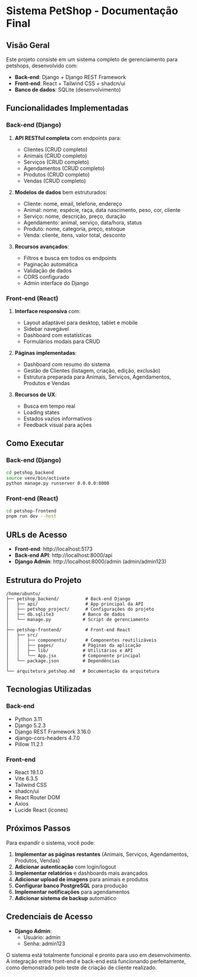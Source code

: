 # Sistema PetShop - Documentação Final

## Visão Geral

Este projeto consiste em um sistema completo de gerenciamento para petshops, desenvolvido com:

- **Back-end**: Django + Django REST Framework
- **Front-end**: React + Tailwind CSS + shadcn/ui
- **Banco de dados**: SQLite (desenvolvimento)

## Funcionalidades Implementadas

### Back-end (Django)

1. **API RESTful completa** com endpoints para:
   - Clientes (CRUD completo)
   - Animais (CRUD completo)
   - Serviços (CRUD completo)
   - Agendamentos (CRUD completo)
   - Produtos (CRUD completo)
   - Vendas (CRUD completo)

2. **Modelos de dados** bem estruturados:
   - Cliente: nome, email, telefone, endereço
   - Animal: nome, espécie, raça, data nascimento, peso, cor, cliente
   - Serviço: nome, descrição, preço, duração
   - Agendamento: animal, serviço, data/hora, status
   - Produto: nome, categoria, preço, estoque
   - Venda: cliente, itens, valor total, desconto

3. **Recursos avançados**:
   - Filtros e busca em todos os endpoints
   - Paginação automática
   - Validação de dados
   - CORS configurado
   - Admin interface do Django

### Front-end (React)

1. **Interface responsiva** com:
   - Layout adaptável para desktop, tablet e mobile
   - Sidebar navegável
   - Dashboard com estatísticas
   - Formulários modais para CRUD

2. **Páginas implementadas**:
   - Dashboard com resumo do sistema
   - Gestão de Clientes (listagem, criação, edição, exclusão)
   - Estrutura preparada para Animais, Serviços, Agendamentos, Produtos e Vendas

3. **Recursos de UX**:
   - Busca em tempo real
   - Loading states
   - Estados vazios informativos
   - Feedback visual para ações

## Como Executar

### Back-end (Django)

```bash
cd petshop_backend
source venv/bin/activate
python manage.py runserver 0.0.0.0:8000
```

### Front-end (React)

```bash
cd petshop-frontend
pnpm run dev --host
```

## URLs de Acesso

- **Front-end**: http://localhost:5173
- **Back-end API**: http://localhost:8000/api
- **Django Admin**: http://localhost:8000/admin (admin/admin123)

## Estrutura do Projeto

```
/home/ubuntu/
├── petshop_backend/          # Back-end Django
│   ├── api/                  # App principal da API
│   ├── petshop_project/      # Configurações do projeto
│   ├── db.sqlite3           # Banco de dados
│   └── manage.py            # Script de gerenciamento
│
├── petshop-frontend/         # Front-end React
│   ├── src/
│   │   ├── components/       # Componentes reutilizáveis
│   │   ├── pages/           # Páginas da aplicação
│   │   ├── lib/             # Utilitários e API
│   │   └── App.jsx          # Componente principal
│   └── package.json         # Dependências
│
└── arquitetura_petshop.md   # Documentação da arquitetura
```

## Tecnologias Utilizadas

### Back-end
- Python 3.11
- Django 5.2.3
- Django REST Framework 3.16.0
- django-cors-headers 4.7.0
- Pillow 11.2.1

### Front-end
- React 19.1.0
- Vite 6.3.5
- Tailwind CSS
- shadcn/ui
- React Router DOM
- Axios
- Lucide React (ícones)

## Próximos Passos

Para expandir o sistema, você pode:

1. **Implementar as páginas restantes** (Animais, Serviços, Agendamentos, Produtos, Vendas)
2. **Adicionar autenticação** com login/logout
3. **Implementar relatórios** e dashboards mais avançados
4. **Adicionar upload de imagens** para animais e produtos
5. **Configurar banco PostgreSQL** para produção
6. **Implementar notificações** para agendamentos
7. **Adicionar sistema de backup** automático

## Credenciais de Acesso

- **Django Admin**: 
  - Usuário: admin
  - Senha: admin123

O sistema está totalmente funcional e pronto para uso em desenvolvimento. A integração entre front-end e back-end está funcionando perfeitamente, como demonstrado pelo teste de criação de cliente realizado.

